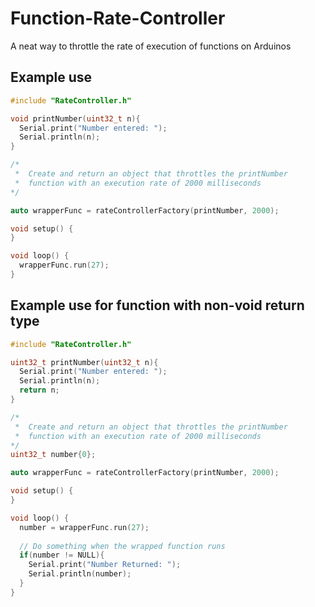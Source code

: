# Function-Rate-Controller
A neat way to throttle the rate of execution of functions on Arduinos

## Example use

```cpp
#include "RateController.h"

void printNumber(uint32_t n){
  Serial.print("Number entered: ");
  Serial.println(n);
}

/* 
 *  Create and return an object that throttles the printNumber
 *  function with an execution rate of 2000 milliseconds
*/

auto wrapperFunc = rateControllerFactory(printNumber, 2000);

void setup() {
}

void loop() {
  wrapperFunc.run(27);
}
```

## Example use for function with non-void return type

```cpp
#include "RateController.h"

uint32_t printNumber(uint32_t n){
  Serial.print("Number entered: ");
  Serial.println(n);
  return n;
}

/* 
 *  Create and return an object that throttles the printNumber
 *  function with an execution rate of 2000 milliseconds
*/
uint32_t number{0};

auto wrapperFunc = rateControllerFactory(printNumber, 2000);

void setup() {
}

void loop() {
  number = wrapperFunc.run(27);
  
  // Do something when the wrapped function runs
  if(number != NULL){
    Serial.print("Number Returned: ");
    Serial.println(number);
  }
}
```

